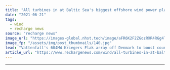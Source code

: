 ```yaml
---
title: "All turbines in at Baltic Sea's biggest offshore wind power plant"
date: "2021-06-21"
tags: 
  - wind
  - recharge news
source: "recharge news"
image_url: "https://images-global.nhst.tech/image/aFR6K2F2ZGozRXR4RGg4TnMxc2RsdFpzejU5MlFMYUhEamZiTzZ3elFoWT0=/nhst/binary/02b16a4958d96dab9be461b9825714e5"
image_fp: "/assets/img/post_thumbnails/140.jpg"
lead: "Vattenfall's 604MW Kriegers Flak array off Denmark to boost country's wind power output by 16%"
article_url: "https://www.rechargenews.com/wind/all-turbines-in-at-baltic-seas-biggest-offshore-wind-power-plant/2-1-1028280"
---
```


---
